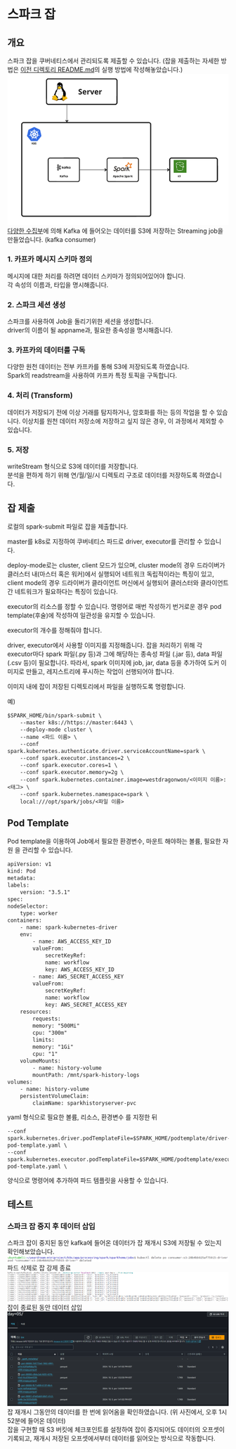 # 스파크 잡

## 개요

스파크 잡을 쿠버네티스에서 관리되도록 제출할 수 있습니다. (잡을 제출하는 자세한 방법은 [이전 디렉토리 README.md](../README.md)의 실행 방법에 작성해놓았습니다.)  
![alt text](image/image.png)  
[다양한 수집부](../../../../app/datacollection/python/README.md)에 의해 Kafka 에 들어오는 데이터를 S3에 저장하는 Streaming job을 만들었습니다. (kafka consumer)


### 1. 카프카 메시지 스키마 정의
메시지에 대한 처리를 하려면 데이터 스키마가 정의되어있어야 합니다.  
각 속성의 이름과, 타입을 명시해줍니다.

### 2. 스파크 세션 생성
스파크를 사용하여 Job을 돌리기위한 세션을 생성합니다.    
driver의 이름이 될 appname과, 필요한 종속성을 명시해줍니다.

### 3. 카프카의 데이터를 구독
다양한 원천 데이터는 전부 카프카를 통해 S3에 저장되도록 하였습니다.  
Spark의 readstream을 사용하여 카프카 특정 토픽을 구독합니다.
  
### 4. 처리 (Transform)
데이터가 저장되기 전에 이상 거래를 탐지하거나, 암호화를 하는 등의 작업을 할 수 있습니다. 이상치를 원천 데이터 저장소에 저장하고 싶지 않은 경우, 이 과정에서 제외할 수 있습니다.

### 5. 저장  
writeStream 형식으로 S3에 데이터를 저장합니다.  
분석을 편하게 하기 위해 연/월/일/시 디렉토리 구조로 데이터를 저장하도록 하였습니다.


## 잡 제출
로컬의 spark-submit 파일로 잡을 제출합니다.  

master를 k8s로 지정하여 쿠버네티스 파드로 driver, executor를 관리할 수 있습니다.  

deploy-mode로는 cluster, client 모드가 있으며, cluster mode의 경우 드라이버가 클러스터 내(마스터 혹은 워커)에서 실행되어 네트워크 독립적이라는 특징이 있고, client mode의 경우 드라이버가 클라이언트 머신에서 실행되어 클러스터와 클라이언트 간 네트워크가 필요하다는 특징이 있습니다.  

executor의 리소스를 정할 수 있습니다. 명령어로 매번 작성하기 번거로운 경우 pod template(후술)에 작성하여 일관성을 유지할 수 있습니다.  

executor의 개수를 정해줘야 합니다.  

driver, executor에서 사용할 이미지를 지정해줍니다. 잡을 처리하기 위해 각 executor마다 spark 파일(.py 등)과 그에 해당하는 종속성 파일 (.jar 등), data 파일(.csv 등)이 필요합니다. 따라서, spark 이미지에 job, jar, data 등을 추가하여 도커 이미지로 만들고, 레지스트리에 푸시하는 작업이 선행되어야 합니다.  

이미지 내에 잡이 저장된 디렉토리에서 파일을 실행하도록 명령합니다.  

  
예)
```
$SPARK_HOME/bin/spark-submit \ 
    --master k8s://https://master:6443 \ 
    --deploy-mode cluster \ 
    --name <파드 이름> \ 
    --conf spark.kubernetes.authenticate.driver.serviceAccountName=spark \ 
    --conf spark.executor.instances=2 \ 
    --conf spark.executor.cores=1 \ 
    --conf spark.executor.memory=2g \ 
    --conf spark.kubernetes.container.image=westdragonwon/<이미지 이름>:<태그> \ 
    --conf spark.kubernetes.namespace=spark \ 
    local:///opt/spark/jobs/<파일 이름>
```

## Pod Template
Pod template을 이용하여 Job에서 필요한 환경변수, 마운트 해야하는 볼륨, 필요한 자원 을 관리할 수 있습니다.
```
apiVersion: v1
kind: Pod
metadata:
labels:
    version: "3.5.1"
spec:
nodeSelector:
    type: worker
containers:
    - name: spark-kubernetes-driver
    env:
        - name: AWS_ACCESS_KEY_ID
        valueFrom:
            secretKeyRef:
            name: workflow
            key: AWS_ACCESS_KEY_ID
        - name: AWS_SECRET_ACCESS_KEY
        valueFrom:
            secretKeyRef:
            name: workflow
            key: AWS_SECRET_ACCESS_KEY
    resources:
        requests:
        memory: "500Mi"
        cpu: "300m"
        limits:
        memory: "1Gi"
        cpu: "1"
    volumeMounts:
        - name: history-volume
        mountPath: /mnt/spark-history-logs
volumes:
    - name: history-volume
    persistentVolumeClaim:
        claimName: sparkhistoryserver-pvc
```
yaml 형식으로 필요한 볼륨, 리소스, 환경변수 를 지정한 뒤  

```
--conf spark.kubernetes.driver.podTemplateFile=$SPARK_HOME/podtemplate/driver-pod-template.yaml \
--conf spark.kubernetes.executor.podTemplateFile=$SPARK_HOME/podtemplate/executor-pod-template.yaml \
```
양식으로 명령어에 추가하여 파드 템플릿을 사용할 수 있습니다.

## 테스트
### 스파크 잡 중지 후 데이터 삽입
스파크 잡이 중지된 동안 kafka에 들어온 데이터가 잡 재개시 S3에 저장될 수 있는지 확인해보았습니다.  
![alt text](<image/image (8).png>)  
파드 삭제로 잡 강제 종료  
![alt text](<image/image (9).png>)  
잡이 종료된 동안 데이터 삽입
![alt text](<image/image (10).png>)  
잡 재개시 그동안의 데이터를 한 번에 읽어옴을 확인하였습니다. (위 사진에서, 오후 1시 52분에 들어온 데이터)  
잡을 구현할 때 S3 버킷에 체크포인트를 설정하여 잡이 중지되어도 데이터의 오프셋이 기록되고, 재개시 저장된 오프셋에서부터 데이터를 읽어오는 방식으로 작동합니다.

